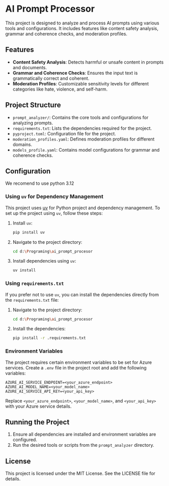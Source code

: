 # AI Prompt Processor

This project is designed to analyze and process AI prompts using various tools and configurations. It includes features like content safety analysis, grammar and coherence checks, and moderation profiles.

## Features

- **Content Safety Analysis**: Detects harmful or unsafe content in prompts and documents.
- **Grammar and Coherence Checks**: Ensures the input text is grammatically correct and coherent.
- **Moderation Profiles**: Customizable sensitivity levels for different categories like hate, violence, and self-harm.

## Project Structure

- `prompt_analyzer/`: Contains the core tools and configurations for analyzing prompts.
- `requirements.txt`: Lists the dependencies required for the project.
- `pyproject.toml`: Configuration file for the project.
- `moderation_profiles.yaml`: Defines moderation profiles for different domains.
- `models_profile.yaml`: Contains model configurations for grammar and coherence checks.

## Configuration

We recomend to use python 3.12

### Using `uv` for Dependency Management

This project uses [uv](https://github.com/uv-py/uv) for Python project and dependency management. To set up the project using `uv`, follow these steps:

1. Install `uv`:
   ```bash
   pip install uv
   ```

2. Navigate to the project directory:
   ```bash
   cd d:\Programing\ai_prompt_procesor
   ```

3. Install dependencies using `uv`:
   ```bash
   uv install
   ```

### Using `requirements.txt`

If you prefer not to use `uv`, you can install the dependencies directly from the `requirements.txt` file:

1. Navigate to the project directory:
   ```bash
   cd d:\Programing\ai_prompt_procesor
   ```

2. Install the dependencies:
   ```bash
   pip install -r .requirements.txt
   ```

### Environment Variables

The project requires certain environment variables to be set for Azure services. Create a `.env` file in the project root and add the following variables:

```
AZURE_AI_SERVICE_ENDPOINT=<your_azure_endpoint>
AZURE_AI_MODEL_NAME=<your_model_name>
AZURE_AI_SERVICE_API_KEY=<your_api_key>
```

Replace `<your_azure_endpoint>`, `<your_model_name>`, and `<your_api_key>` with your Azure service details.

## Running the Project

1. Ensure all dependencies are installed and environment variables are configured.
2. Run the desired tools or scripts from the `prompt_analyzer` directory.

## License

This project is licensed under the MIT License. See the LICENSE file for details.
